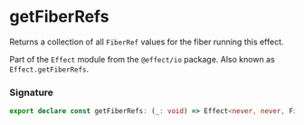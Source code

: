 # getFiberRefs

Returns a collection of all `FiberRef` values for the fiber running this
effect.

Part of the `Effect` module from the `@effect/io` package. Also known as `Effect.getFiberRefs`.

### Signature

```typescript
export declare const getFiberRefs: (_: void) => Effect<never, never, FiberRefs.FiberRefs>
```
